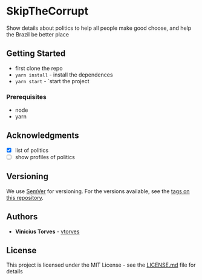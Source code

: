 # SkipTheCorrupt

Show details about politics to help all people make good choose, and help the Brazil be better place

## Getting Started

- first clone the repo
- `yarn install` - install the dependences
- `yarn start` -  `start the project

### Prerequisites

 - node 
 - yarn 


## Acknowledgments

 - [x] list of politics
 - [ ] show profiles of politics

## Versioning

We use [SemVer](http://semver.org/) for versioning. For the versions available, see the [tags on this repository](https://github.com/your/project/tags). 

## Authors

* **Vinicius Torves** - [vtorves](https://github.com/vtorves)

## License

This project is licensed under the MIT License - see the [LICENSE.md](LICENSE.md) file for details
